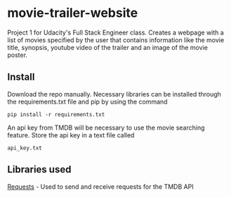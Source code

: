 # movie-trailer-website
Project 1 for Udacity's Full Stack Engineer class. Creates a webpage with a list of movies specified by the user that contains 
information like the movie title, synopsis, youtube video of the trailer and an image of the movie poster.


## Install
Download the repo manually. Necessary libraries can be installed through the requirements.txt file and pip by using the command

```
pip install -r requirements.txt
```

An api key from TMDB will be necessary to use the movie searching feature. Store the api key in a text file called
```
api_key.txt
```

## Libraries used
[Requests](http://docs.python-requests.org/en/master/) - Used to send and receive requests for the TMDB API

